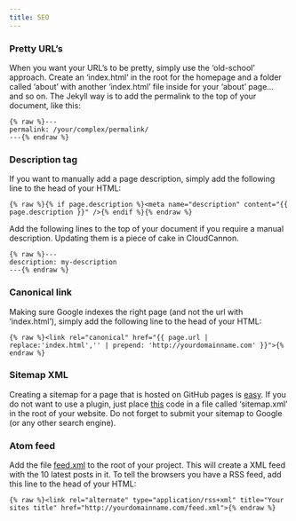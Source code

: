 ```yaml
---
title: SEO
---
```


### Pretty URL’s

When you want your URL’s to be pretty, simply use the ‘old-school’ approach. Create an ‘index.html’ in the root for the homepage and a folder called ‘about’ with another ‘index.html’ file inside for your ‘about’ page… and so on. The Jekyll way is to add the permalink to the top of your document, like this:

```
{% raw %}---
permalink: /your/complex/permalink/
---{% endraw %}
```

### Description tag

If you want to manually add a page description, simply add the following line to the head of your HTML:

```
{% raw %}{% if page.description %}<meta name="description" content="{{ page.description }}" />{% endif %}{% endraw %}
```

Add the following lines to the top of your document if you require a manual description. Updating them is a piece of cake in CloudCannon.

```
{% raw %}---
description: my-description
---{% endraw %}
```

### Canonical link

Making sure Google indexes the right page (and not the url with ‘index.html’), simply add the following line to the head of your HTML:

```
{% raw %}<link rel="canonical" href="{{ page.url | replace:'index.html','' | prepend: 'http://yourdomainname.com' }}">{% endraw %}
```

### Sitemap XML

Creating a sitemap for a page that is hosted on GitHub pages is [easy](https://help.github.com/articles/sitemaps-for-github-pages/). If you do not want to use a plugin, just place [this](https://github.com/CloudCannon/Jekyll-Tips/blob/master/sitemap.xml) code in a file called ‘sitemap.xml’ in the root of your website. Do not forget to submit your sitemap to Google (or any other search engine).

### Atom feed

Add the file [feed.xml](https://github.com/jnvsor/jekyll-dynamic-menu/blob/master/feed.xml) to the root of your project. This will create a XML feed with the 10 latest posts in it. To tell the browsers you have a RSS feed, add this line to the head of your HTML:

```
{% raw %}<link rel="alternate" type="application/rss+xml" title="Your sites title" href="http://yourdomainname.com/feed.xml">{% endraw %}
```